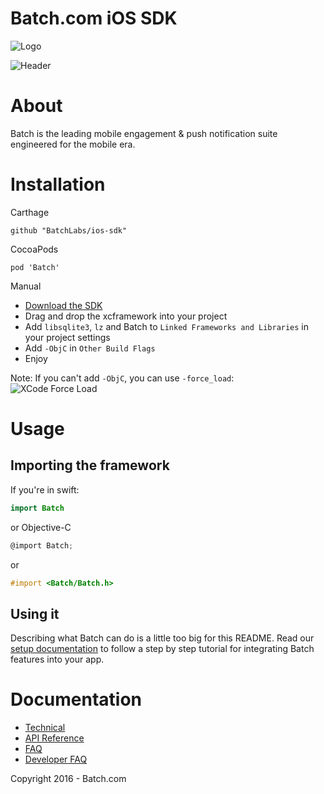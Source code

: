 Batch.com iOS SDK
==================

![Logo](http://batch-doc.s3.amazonaws.com/logo_batch_192.gif)

![Header](http://batch-doc.s3.amazonaws.com/General/BatchHeader.png)

# About

Batch is the leading mobile engagement & push notification suite engineered for the mobile era.

# Installation
Carthage
```
github "BatchLabs/ios-sdk"
```

CocoaPods

```
pod 'Batch'
```

Manual  
 - [Download the SDK](https://batch.com/download/ios)
 - Drag and drop the xcframework into your project
 - Add `libsqlite3`, `lz` and Batch to `Linked Frameworks and Libraries` in your project settings
 - Add `-ObjC` in `Other Build Flags`
 - Enjoy

Note: If you can't add `-ObjC`, you can use `-force_load`:  
![XCode Force Load](https://batch-doc.s3.amazonaws.com/GettingStarted/iOS/ios_force_load.png)

# Usage

## Importing the framework
If you're in swift:
```swift
import Batch
```

or Objective-C

```Objective-C
@import Batch;
```

or
```Objective-C
#import <Batch/Batch.h>
```

## Using it
Describing what Batch can do is a little too big for this README.
Read our [setup documentation](https://batch.com/doc/ios/sdk-integration/initial-setup.html) to follow a step by step tutorial for integrating Batch features into your app.

# Documentation

 - [Technical](https://batch.com/doc)
 - [API Reference](https://batch.com/ios-api-reference/index.html)
 - [FAQ](https://batch.com/doc/faq/general.html)
 - [Developer FAQ](https://batch.com/developers)

Copyright 2016 - Batch.com
